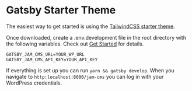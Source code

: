 # Gatsby Starter Theme

The easiest way to get started is using the [TailwindCSS starter theme](https://github.com/robinzimmer1989/jam-cms/tree/master/jam-cms-starter-tailwind).

Once downloaded, create a .env.development file in the root directory with the following variables. Check out [Get Started](https://github.com/robinzimmer1989/jam-cms/docs/get-started.md) for details.

```
GATSBY_JAM_CMS_URL=YOUR_WP_URL
GATSBY_JAM_CMS_API_KEY=YOUR_API_KEY
```

If everything is set up you can run `yarn && gatsby develop`. When you navigate to `http:localhost:8000/jam-cms` you can log in with your WordPress credentials.
